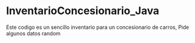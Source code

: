 # InventarioConcesionario_Java
Este codigo es un sencillo inventario para un concesionario de carros, Pide algunos datos random
